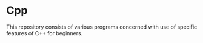 # Cpp
This repository consists of various programs concerned with use of specific features of C++ for beginners.
